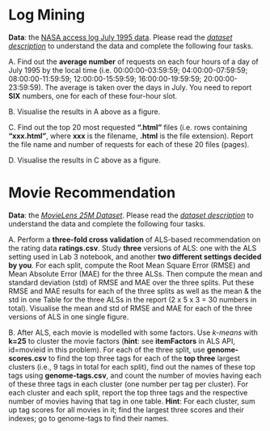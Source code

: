 # Log Mining
**Data**:
the [NASA access log July 1995 data](ftp://ita.ee.lbl.gov/traces/NASA_access_log_Jul95.gz).
Please read the *[dataset description](ftp://ita.ee.lbl.gov/html/contrib/NASA-HTTP.html)* to understand the data and complete the following four tasks.


A. Find out the **average number** of requests on each four hours of a day of July 1995 by the local time (i.e. 00:00:00-03:59:59; 04:00:00-07:59:59; 08:00:00-11:59:59; 12:00:00-15:59:59; 16:00:00-19:59:59; 20:00:00-23:59:59). The average is taken over the days in July. You need to report **SIX** numbers, one for each of these four-hour slot.

B. Visualise the results in A above as a figure.

C. Find out the top 20 most requested **“.html”** files (i.e. rows containing **“xxx.html”**, where **xxx** is the filename, **.html** is the file extension). Report the file name and number of requests for each of these 20 files (pages).

D. Visualise the results in C above as a figure.

# Movie Recommendation
**Data**:
the *[MovieLens 25M Dataset](https://grouplens.org/datasets/movielens/25m/)*. 
Please read the *[dataset description](http://files.grouplens.org/datasets/movielens/ml-25m-README.html)* to understand the data and complete the following four tasks.

A. Perform a **three-fold cross validation** of ALS-based recommendation on the rating data **ratings.csv**. Study **three** versions of ALS: one with the ALS setting used in Lab 3 notebook, and another **two different settings decided by you**. For each split, compute the Root Mean Square Error (RMSE) and Mean Absolute Error (MAE) for the three ALSs. Then compute the mean and standard deviation (std) of RMSE and MAE over the three splits. Put these RMSE and MAE results for each of the three splits as well as the mean & the std in one Table for the three ALSs in the report (2 x 5 x 3 = 30 numbers in total). Visualise the mean and std of RMSE and MAE for each of the three versions of ALS in one single figure. 

B. After ALS, each movie is modelled with some factors. Use *k-means* with **k=25** to cluster the movie factors (**hint**: see **itemFactors** in ALS API, id=movieid in this problem). For each of the three split, use **genome-scores.csv** to find the top three tags for each of the **top three** largest clusters (i.e., 9 tags in total for each split), find out the names of these top tags using **genome-tags.csv**, and count the number of movies having each of these three tags in each cluster (one number per tag per cluster). For each cluster and each split, report the top three tags and the respective number of movies having that tag in one table. **Hint**: For each cluster, sum up tag scores for all movies in it; find the largest three scores and their indexes; go to genome-tags to find their names.

